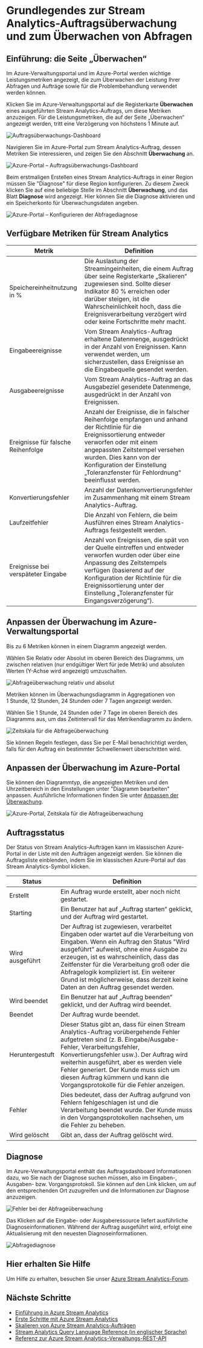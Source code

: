 <properties 
	pageTitle="Grundlegendes zur Stream Analytics-Auftragsüberwachung | Microsoft Azure" 
	description="Grundlegendes zur Stream Analytics-Auftragsüberwachung" 
	keywords="Abfrageüberwachung"
	services="stream-analytics" 
	documentationCenter="" 
	authors="jeffstokes72" 
	manager="jhubbard" 
	editor="cgronlun"/>

<tags 
	ms.service="stream-analytics" 
	ms.devlang="na" 
	ms.topic="article" 
	ms.tgt_pltfrm="na" 
	ms.workload="data-services" 
	ms.date="09/19/2016" 
	ms.author="jeffstok"/>

# Grundlegendes zur Stream Analytics-Auftragsüberwachung und zum Überwachen von Abfragen

## Einführung: die Seite „Überwachen“

Im Azure-Verwaltungsportal und im Azure-Portal werden wichtige Leistungsmetriken angezeigt, die zum Überwachen der Leistung Ihrer Abfragen und Aufträge sowie für die Problembehandlung verwendet werden können.

Klicken Sie im Azure-Verwaltungsportal auf die Registerkarte **Überwachen** eines ausgeführten Stream Analytics-Auftrags, um diese Metriken anzuzeigen. Für die Leistungsmetriken, die auf der Seite „Überwachen“ angezeigt werden, tritt eine Verzögerung von höchstens 1 Minute auf.

  ![Auftragsüberwachungs-Dashboard](./media/stream-analytics-monitoring/01-stream-analytics-monitoring.png)

Navigieren Sie im Azure-Portal zum Stream Analytics-Auftrag, dessen Metriken Sie interessieren, und zeigen Sie den Abschnitt **Überwachung** an.

  ![Azure-Portal – Auftragsüberwachungs-Dashboard](./media/stream-analytics-monitoring/06-stream-analytics-monitoring.png)

Beim erstmaligen Erstellen eines Stream Analytics-Auftrags in einer Region müssen Sie "Diagnose" für diese Region konfigurieren. Zu diesem Zweck klicken Sie auf eine beliebige Stelle im Abschnitt **Überwachung**, und das Blatt **Diagnose** wird angezeigt. Hier können Sie die Diagnose aktivieren und ein Speicherkonto für Überwachungsdaten angeben.

  ![Azure-Portal – Konfigurieren der Abfragediagnose](./media/stream-analytics-monitoring/07-stream-analytics-monitoring.png)

## Verfügbare Metriken für Stream Analytics


| Metrik | Definition |
|--------|-------------|
| Speichereinheitnutzung in % | Die Auslastung der Streamingeinheiten, die einem Auftrag über seine Registerkarte „Skalieren“ zugewiesen sind. Sollte dieser Indikator 80 % erreichen oder darüber steigen, ist die Wahrscheinlichkeit hoch, dass die Ereignisverarbeitung verzögert wird oder keine Fortschritte mehr macht. |
| Eingabeereignisse | Vom Stream Analytics-Auftrag erhaltene Datenmenge, ausgedrückt in der Anzahl von Ereignissen. Kann verwendet werden, um sicherzustellen, dass Ereignisse an die Eingabequelle gesendet werden. |
| Ausgabeereignisse | Vom Stream Analytics-Auftrag an das Ausgabeziel gesendete Datenmenge, ausgedrückt in der Anzahl von Ereignissen. |
| Ereignisse für falsche Reihenfolge | Anzahl der Ereignisse, die in falscher Reihenfolge empfangen und anhand der Richtlinie für die Ereignissortierung entweder verworfen oder mit einem angepassten Zeitstempel versehen wurden. Dies kann von der Konfiguration der Einstellung „Toleranzfenster für Fehlordnung“ beeinflusst werden. |
| Konvertierungsfehler | Anzahl der Datenkonvertierungsfehler im Zusammenhang mit einem Stream Analytics-Auftrag. |
| Laufzeitfehler | Die Anzahl von Fehlern, die beim Ausführen eines Stream Analytics-Auftrags festgestellt werden. |
| Ereignisse bei verspäteter Eingabe | Anzahl von Ereignissen, die spät von der Quelle eintreffen und entweder verworfen wurden oder über eine Anpassung des Zeitstempels verfügen (basierend auf der Konfiguration der Richtlinie für die Ereignissortierung unter der Einstellung „Toleranzfenster für Eingangsverzögerung“). |

## Anpassen der Überwachung im Azure-Verwaltungsportal ##

Bis zu 6 Metriken können in einem Diagramm angezeigt werden.

Wählen Sie Relativ oder Absolut im oberen Bereich des Diagramms, um zwischen relativen (nur endgültiger Wert für jede Metrik) und absoluten Werten (Y-Achse wird angezeigt) umzuschalten.

  ![Abfrageüberwachung relativ und absolut](./media/stream-analytics-monitoring/02-stream-analytics-monitoring.png)

Metriken können im Überwachungsdiagramm in Aggregationen von 1 Stunde, 12 Stunden, 24 Stunden oder 7 Tagen angezeigt werden.

Wählen Sie 1 Stunde, 24 Stunden oder 7 Tage im oberen Bereich des Diagramms aus, um das Zeitintervall für das Metrikendiagramm zu ändern.

  ![Zeitskala für die Abfrageüberwachung](./media/stream-analytics-monitoring/03-stream-analytics-monitoring.png)

Sie können Regeln festlegen, dass Sie per E-Mail benachrichtigt werden, falls für den Auftrag ein bestimmter Schwellenwert überschritten wird.

## Anpassen der Überwachung im Azure-Portal ##

Sie können den Diagrammtyp, die angezeigten Metriken und den Uhrzeitbereich in den Einstellungen unter "Diagramm bearbeiten" anpassen. Ausführliche Informationen finden Sie unter [Anpassen der Überwachung](../azure-portal/insights-how-to-customize-monitoring.md).

  ![Azure-Portal, Zeitskala für die Abfrageüberwachung](./media/stream-analytics-monitoring/08-stream-analytics-monitoring.png)

## Auftragsstatus

Der Status von Stream Analytics-Aufträgen kann im klassischen Azure-Portal in der Liste mit den Aufträgen angezeigt werden. Sie können die Auftragsliste einblenden, indem Sie im klassischen Azure-Portal auf das Stream Analytics-Symbol klicken.

| Status | Definition |
|--------|------------|
| Erstellt | Ein Auftrag wurde erstellt, aber noch nicht gestartet. |
| Starting | Ein Benutzer hat auf „Auftrag starten“ geklickt, und der Auftrag wird gestartet. |
| Wird ausgeführt | Der Auftrag ist zugewiesen, verarbeitet Eingaben oder wartet auf die Verarbeitung von Eingaben. Wenn ein Auftrag den Status "Wird ausgeführt" aufweist, ohne eine Ausgabe zu erzeugen, ist es wahrscheinlich, dass das Zeitfenster für die Verarbeitung groß oder die Abfragelogik kompliziert ist. Ein weiterer Grund ist möglicherweise, dass derzeit keine Daten an den Auftrag gesendet werden. |
| Wird beendet | Ein Benutzer hat auf „Auftrag beenden“ geklickt, und der Auftrag wird beendet. |
| Beendet | Der Auftrag wurde beendet. |
| Heruntergestuft | Dieser Status gibt an, dass für einen Stream Analytics-Auftrag vorübergehende Fehler aufgetreten sind (z. B. Eingabe/Ausgabe-Fehler, Verarbeitungsfehler, Konvertierungsfehler usw.). Der Auftrag wird weiterhin ausgeführt, aber es werden viele Fehler generiert. Der Kunde muss sich um diesen Auftrag kümmern und kann die Vorgangsprotokolle für die Fehler anzeigen. |
| Fehler | Dies bedeutet, dass der Auftrag aufgrund von Fehlern fehlgeschlagen ist und die Verarbeitung beendet wurde. Der Kunde muss in den Vorgangsprotokollen nachsehen, um die Fehler zu beheben. |
| Wird gelöscht | Gibt an, dass der Auftrag gelöscht wird. |

## Diagnose

Im Azure-Verwaltungsportal enthält das Auftragsdashboard Informationen dazu, wo Sie nach der Diagnose suchen müssen, also im Eingaben-, Ausgaben- bzw. Vorgangsprotokoll. Sie können auf den Link klicken, um auf den entsprechenden Ort zuzugreifen und die Informationen zur Diagnose anzuzeigen.

  ![Fehler bei der Abfrageüberwachung](./media/stream-analytics-monitoring/04-stream-analytics-monitoring.png)

Das Klicken auf die Eingabe- oder Ausgaberessource liefert ausführliche Diagnoseinformationen. Während der Auftrag ausgeführt wird, erfolgt eine Aktualisierung mit den neuesten Diagnoseinformationen.

  ![Abfragediagnose](./media/stream-analytics-monitoring/05-stream-analytics-monitoring.png)

## Hier erhalten Sie Hilfe
Um Hilfe zu erhalten, besuchen Sie unser [Azure Stream Analytics-Forum](https://social.msdn.microsoft.com/Forums/de-DE/home?forum=AzureStreamAnalytics).

## Nächste Schritte

- [Einführung in Azure Stream Analytics](stream-analytics-introduction.md)
- [Erste Schritte mit Azure Stream Analytics](stream-analytics-get-started.md)
- [Skalieren von Azure Stream Analytics-Aufträgen](stream-analytics-scale-jobs.md)
- [Stream Analytics Query Language Reference (in englischer Sprache)](https://msdn.microsoft.com/library/azure/dn834998.aspx)
- [Referenz zur Azure Stream Analytics-Verwaltungs-REST-API](https://msdn.microsoft.com/library/azure/dn835031.aspx)

<!---HONumber=AcomDC_0921_2016-->